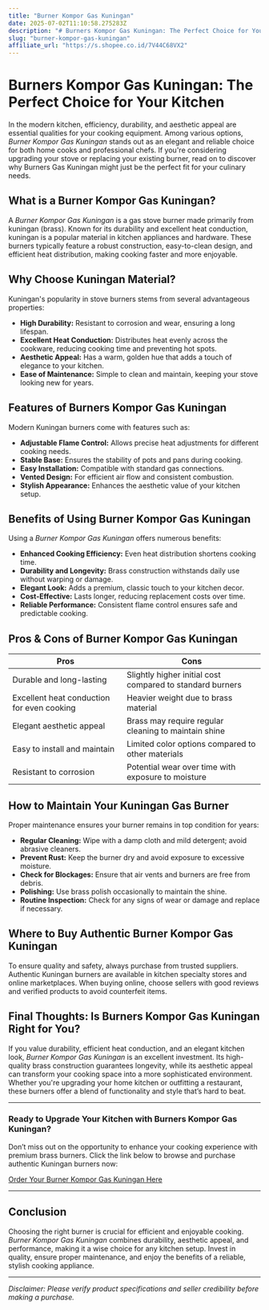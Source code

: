 ```yaml
---
title: "Burner Kompor Gas Kuningan"
date: 2025-07-02T11:10:58.275283Z
description: "# Burners Kompor Gas Kuningan: The Perfect Choice for Your Kitchen..."
slug: "burner-kompor-gas-kuningan"
affiliate_url: "https://s.shopee.co.id/7V44C68VX2"
---
```

# Burners Kompor Gas Kuningan: The Perfect Choice for Your Kitchen

In the modern kitchen, efficiency, durability, and aesthetic appeal are essential qualities for your cooking equipment. Among various options, *Burner Kompor Gas Kuningan* stands out as an elegant and reliable choice for both home cooks and professional chefs. If you're considering upgrading your stove or replacing your existing burner, read on to discover why Burners Gas Kuningan might just be the perfect fit for your culinary needs.

## What is a Burner Kompor Gas Kuningan?

A *Burner Kompor Gas Kuningan* is a gas stove burner made primarily from kuningan (brass). Known for its durability and excellent heat conduction, kuningan is a popular material in kitchen appliances and hardware. These burners typically feature a robust construction, easy-to-clean design, and efficient heat distribution, making cooking faster and more enjoyable.

## Why Choose Kuningan Material?

Kuningan's popularity in stove burners stems from several advantageous properties:

- **High Durability:** Resistant to corrosion and wear, ensuring a long lifespan.
- **Excellent Heat Conduction:** Distributes heat evenly across the cookware, reducing cooking time and preventing hot spots.
- **Aesthetic Appeal:** Has a warm, golden hue that adds a touch of elegance to your kitchen.
- **Ease of Maintenance:** Simple to clean and maintain, keeping your stove looking new for years.

## Features of Burners Kompor Gas Kuningan

Modern Kuningan burners come with features such as:

- **Adjustable Flame Control:** Allows precise heat adjustments for different cooking needs.
- **Stable Base:** Ensures the stability of pots and pans during cooking.
- **Easy Installation:** Compatible with standard gas connections.
- **Vented Design:** For efficient air flow and consistent combustion.
- **Stylish Appearance:** Enhances the aesthetic value of your kitchen setup.

## Benefits of Using Burner Kompor Gas Kuningan

Using a *Burner Kompor Gas Kuningan* offers numerous benefits:

- **Enhanced Cooking Efficiency:** Even heat distribution shortens cooking time.
- **Durability and Longevity:** Brass construction withstands daily use without warping or damage.
- **Elegant Look:** Adds a premium, classic touch to your kitchen decor.
- **Cost-Effective:** Lasts longer, reducing replacement costs over time.
- **Reliable Performance:** Consistent flame control ensures safe and predictable cooking.

## Pros & Cons of Burner Kompor Gas Kuningan

| **Pros** | **Cons** |
|------------|--------------|
| Durable and long-lasting | Slightly higher initial cost compared to standard burners |
| Excellent heat conduction for even cooking | Heavier weight due to brass material |
| Elegant aesthetic appeal | Brass may require regular cleaning to maintain shine |
| Easy to install and maintain | Limited color options compared to other materials |
| Resistant to corrosion | Potential wear over time with exposure to moisture |

## How to Maintain Your Kuningan Gas Burner

Proper maintenance ensures your burner remains in top condition for years:

- **Regular Cleaning:** Wipe with a damp cloth and mild detergent; avoid abrasive cleaners.
- **Prevent Rust:** Keep the burner dry and avoid exposure to excessive moisture.
- **Check for Blockages:** Ensure that air vents and burners are free from debris.
- **Polishing:** Use brass polish occasionally to maintain the shine.
- **Routine Inspection:** Check for any signs of wear or damage and replace if necessary.

## Where to Buy Authentic Burner Kompor Gas Kuningan

To ensure quality and safety, always purchase from trusted suppliers. Authentic Kuningan burners are available in kitchen specialty stores and online marketplaces. When buying online, choose sellers with good reviews and verified products to avoid counterfeit items.

## Final Thoughts: Is Burners Kompor Gas Kuningan Right for You?

If you value durability, efficient heat conduction, and an elegant kitchen look, *Burner Kompor Gas Kuningan* is an excellent investment. Its high-quality brass construction guarantees longevity, while its aesthetic appeal can transform your cooking space into a more sophisticated environment. Whether you're upgrading your home kitchen or outfitting a restaurant, these burners offer a blend of functionality and style that’s hard to beat.

---

### Ready to Upgrade Your Kitchen with Burners Kompor Gas Kuningan?

Don’t miss out on the opportunity to enhance your cooking experience with premium brass burners. Click the link below to browse and purchase authentic Kuningan burners now:

[Order Your Burner Kompor Gas Kuningan Here](https://s.shopee.co.id/7V44C68VX2)

---

## Conclusion

Choosing the right burner is crucial for efficient and enjoyable cooking. *Burner Kompor Gas Kuningan* combines durability, aesthetic appeal, and performance, making it a wise choice for any kitchen setup. Invest in quality, ensure proper maintenance, and enjoy the benefits of a reliable, stylish cooking appliance.

---

*Disclaimer: Please verify product specifications and seller credibility before making a purchase.*